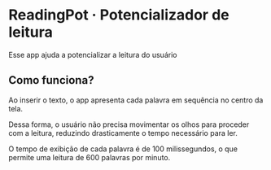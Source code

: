 # ReadingPot · Potencializador de leitura

Esse app ajuda a potencializar a leitura do usuário

## Como funciona?

Ao inserir o texto, o app apresenta cada palavra em sequência no centro da tela.

Dessa forma, o usuário não precisa movimentar os olhos para proceder com a leitura, reduzindo drasticamente o tempo necessário para ler.

O tempo de exibição de cada palavra é de 100 milissegundos, o que permite uma leitura de 600 palavras por minuto.